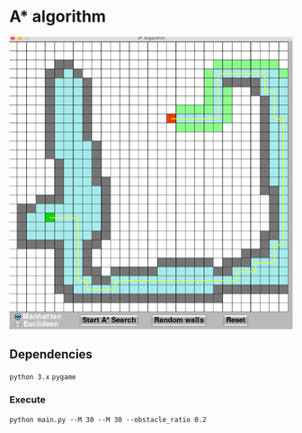 # A* algorithm 
![ex_screenshot](./test_image.png)
## Dependencies
`python 3.x`
`pygame`

### Execute
`python main.py --M 30 --M 30 --obstacle_ratio 0.2`
